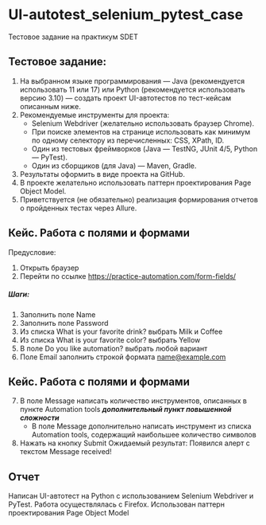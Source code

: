 # UI-autotest_selenium_pytest_case
Тестовое задание на практикум SDET

## Тестовое задание:
1. На выбранном языке программирования — Java (рекомендуется использовать 11 или 17) или Python (рекомендуется использовать версию 3.10) — создать проект UI-автотестов по тест-кейсам описанным ниже.
2. Рекомендуемые инструменты для проекта:
    - Selenium Webdriver (желательно использовать браузер Chrome).
    - При поиске элементов на странице использовать как минимум по одному селектору из перечисленных: CSS, XPath, ID.
    - Один из тестовых фреймворков (Java — TestNG, JUnit 4/5, Python — PyTest).
    - Один из сборщиков (для Java) — Maven, Gradle.
3. Результаты оформить в виде проекта на GitHub.
4. В проекте желательно использовать паттерн проектирования Page Object Model.
5. Приветствуется (не обязательно) реализация формирования отчетов о пройденных тестах через Allure.

## Кейс. Работа с полями и формами
Предусловие:
1. Открыть браузер
2. Перейти по ссылке https://practice-automation.com/form-fields/
##### Шаги:
1. Заполнить поле Name
2. Заполнить поле Password
3. Из списка What is your favorite drink? выбрать Milk и Coffee
4. Из списка What is your favorite color? выбрать Yellow
5. В поле Do you like automation? выбрать любой вариант
6. Поле Email заполнить строкой формата name@example.com

## Кейс. Работа с полями и формами
7. В поле Message написать количество инструментов, описанных в пункте Automation tools
***дополнительный пункт повышенной сложности***
    * В поле Message дополнительно написать инструмент из списка Automation tools, содержащий наибольшее количество символов
8. Нажать на кнопку Submit
Ожидаемый результат:
Появился алерт с текстом Message received!

## Отчет
Написан UI-автотест на Python с использованием Selenium Webdriver и PyTest. Работа осуществлялась с Firefox. Использован паттерн проектирования Page Object Model
